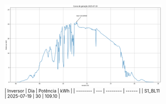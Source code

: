 ![My Image](19_07_2025-S1_BL11.png)
| Inversor | Dia | Potência | kWh    |
| -------- | --- | -------- | ------ |
| S1_BL11       | 2025-07-19  | 30       | 109.10 |